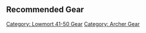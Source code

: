 ## Recommended Gear

[Category: Lowmort 41-50 Gear](Category:_Lowmort_41-50_Gear "wikilink")
[Category: Archer Gear](Category:_Archer_Gear "wikilink")
